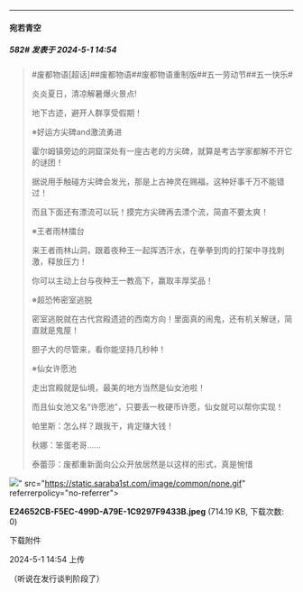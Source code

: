 ﻿
*****

####  宛若青空  
##### 582#       发表于 2024-5-1 14:54

<blockquote>#废都物语[超话]##废都物语##废都物语重制版##五一劳动节##五一快乐# 

炎炎夏日，清凉解暑爆火景点!

地下古迹，避开人群享受假期！

※好运方尖碑and激流勇进

霍尔姆镇旁边的洞窟深处有一座古老的方尖碑，就算是考古学家都解不开它的谜团！

据说用手触碰方尖碑会发光，那是上古神灵在赐福，这种好事千万不能错过！

而且下面还有漂流可以玩！摸完方尖碑再去漂个流，简直不要太爽！

※王者雨林擂台

来王者雨林山洞，跟着夜种王一起挥洒汗水，在拳拳到肉的打架中寻找刺激，释放压力！

你可以主动上台与夜种王一教高下，赢取丰厚奖品！

※超恐怖密室逃脱

密室逃脱就在古代宫殿遗迹的西南方向！里面真的闹鬼，还有机关解谜，简直就是鬼屋！

胆子大的尽管来，看你能坚持几秒种！

※仙女许愿池

走出宫殿就是仙境，最美的地方当然是仙女池啦！

而且仙女池又名“许愿池”，只要丢一枚硬币许愿，仙女就可以帮你实现！

帕里斯：怎么样？跟我干，肯定赚大钱！

秋娜：笨蛋老哥……

泰蕾莎：废都重新面向公众开放居然是以这样的形式，真是惋惜</blockquote>

<img src="https://img.saraba1st.com/forum/202405/01/145404cgabwbbtfjj5a5jj.jpeg" referrerpolicy="no-referrer">" src="https://static.saraba1st.com/image/common/none.gif" referrerpolicy="no-referrer">

<strong>E24652CB-F5EC-499D-A79E-1C9297F9433B.jpeg</strong> (714.19 KB, 下载次数: 0)

下载附件

2024-5-1 14:54 上传

（听说在发行谈判阶段了）

